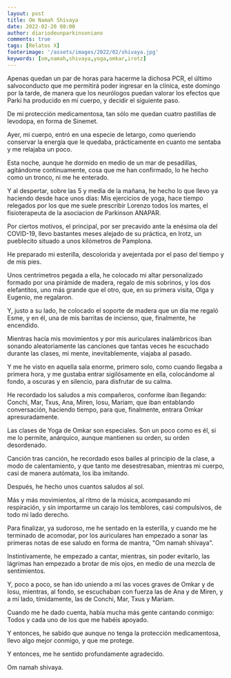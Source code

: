 ```yaml
---
layout: post
title: Om Namah Shivaya
date: 2022-02-20 08:00
author: diariodeunparkinsoniano
comments: true
tags: [Relatos X]
footerimage: '/assets/images/2022/02/shivaya.jpg'
keywords: [om,namah,shivaya,yoga,omkar,irotz]
---
```



Apenas quedan un par de horas para hacerme la dichosa PCR, el último salvoconducto que me permitirá poder ingresar en la clínica, este domingo por la tarde, de manera que los neurólogos puedan valorar los efectos que Parki ha producido en mi cuerpo, y decidir el siguiente paso.

De mi protección medicamentosa, tan sólo me quedan cuatro pastillas de levodopa, en forma de Sinemet.

Ayer, mi cuerpo, entró en una especie de letargo, como queriendo conservar la energía que le quedaba, prácticamente en cuanto me sentaba y me relajaba un poco.

Esta noche, aunque he dormido en medio de un mar de pesadillas, agitándome continuamente, cosa que me han confirmado, lo he hecho como un tronco, ni me he enterado.

Y al despertar, sobre las 5 y media de la mañana, he hecho lo que llevo ya haciendo desde hace unos días: Mis ejercicios de yoga, hace tiempo relegados por los que me suele prescribir Lorenzo todos los martes, el fisioterapeuta de la asociacion de Parkinson ANAPAR.

Por ciertos motivos, el principal, por ser precavido ante la enésima ola del COVID-19, llevo bastantes meses alejado de su práctica, en Irotz, un pueblecito situado a unos kilómetros de Pamplona.

He preparado mi esterilla, descolorida y avejentada por el paso del tiempo y de mis pies.

Unos centrímetros pegada a ella, he colocado mi altar personalizado formado por una pirámide de madera, regalo de mis sobrinos, y los dos elefantitos, uno más grande que el otro, que, en su primera visita, Olga y Eugenio, me regalaron.

Y, justo a su lado, he colocado el soporte de madera que un día me regaló Esme, y en él, una de mis barritas de incienso, que, finalmente, he encendido.

Mientras hacía mis movimientos y por mis auriculares inalámbricos iban sonando aleatoriamente las canciones que tantas veces he escuchado durante las clases, mi mente, inevitablemente, viajaba al pasado.

Y me he visto en aquella sala enorme, primero solo, como cuando llegaba a primera hora, y me gustaba entrar sigilósamente en ella, colocándome al fondo, a oscuras y en silencio, para disfrutar de su calma.

He recordado los saludos a mis compañeros, conforme iban llegando: Conchi, Mar, Txus, Ana, Miren, Iosu, Mariam, que iban entablando conversación, haciendo tiempo, para que, finalmente, entrara Omkar apresuradamente.

Las clases de Yoga de Omkar son especiales.
Son un poco como es él, si me lo permite, anárquico, aunque mantienen su orden, su orden desordenado.

Canción tras canción, he recordado esos bailes al principio de la clase, a modo de calentamiento, y que tanto me desestresaban, mientras mi cuerpo, casi de manera autómata, los iba imitando.

Después, he hecho unos cuantos saludos al sol.

Más y más movimientos, al ritmo de la música, acompasando mi respiración, y sin importarme un carajo los temblores, casi compulsivos, de todo mi lado derecho.

Para finalizar, ya sudoroso, me he sentado en la esterilla, y cuando me he terminado de acomodar, por los auriculares han empezado a sonar las primeras notas de ese saludo en forma de mantra, "Om namah shivaya".

Instintivamente, he empezado a cantar, mientras, sin poder evitarlo, las lágrimas han empezado a brotar de mis ojos, en medio de una mezcla de sentimientos.

Y, poco a poco, se han ido uniendo a mí las voces graves de Omkar y de Iosu, mientras, al fondo, se escuchaban con fuerza las de Ana y de Miren, y a mí lado, tímidamente, las de Conchi, Mar, Txus  y Mariam.

Cuando me he dado cuenta, había mucha más gente cantando conmigo: Todos y cada uno de los que me habéis apoyado.

Y entonces, he sabido que aunque no tenga la protección medicamentosa, llevo algo mejor conmigo, y que me protege.

Y entonces, me he sentido profundamente agradecido.

Om namah shivaya.
